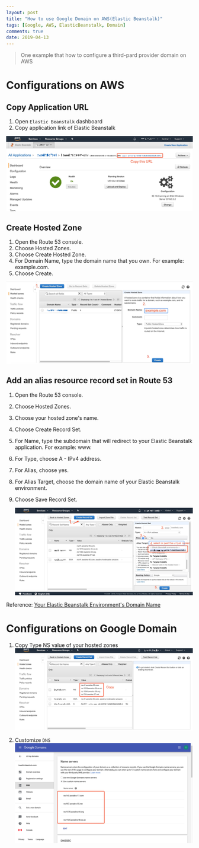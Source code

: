 ```yaml
---
layout: post
title: "How to use Google Domain on AWS(Elastic Beanstalk)"
tags: [Google, AWS, ElasticBeanstalk, Domain]
comments: true
date: 2019-04-13
---
```


> One example that how to configure a third-pard provider domain on AWS

# Configurations on AWS

## Copy Application URL
1.  Open `Elastic Beanstalk` dashboard
2.  Copy application link of Elastic Beanstalk 
     
   ![](https://github.com/Lei1025/ImgRepo/blob/master/myblog/1555728126937.jpg?raw=true)

## Create Hosted Zone
1.  Open the Route 53 console.
2.  Choose Hosted Zones.
3.  Choose Create Hosted Zone.
4.  For Domain Name, type the domain name that you own. For example: example.com.
5.  Choose Create.
   
   ![](https://github.com/Lei1025/ImgRepo/blob/master/myblog/1555728266764.jpg?raw=true)

## Add an alias resource record set in Route 53

1. Open the Route 53 console.
2. Choose Hosted Zones.
3. Choose your hosted zone's name.
4. Choose Create Record Set.
5. For Name, type the subdomain that will redirect to your Elastic Beanstalk application. For example: www.
6. For Type, choose A - IPv4 address.
7. For Alias, choose yes.
8. For Alias Target, choose the domain name of your Elastic Beanstalk environment.
9. Choose Save Record Set.
    
    ![](https://github.com/Lei1025/ImgRepo/blob/master/myblog/1555728600164.jpg?raw=true)

Reference: [Your Elastic Beanstalk Environment's Domain Name](https://docs.aws.amazon.com/elasticbeanstalk/latest/dg/customdomains.html)

# Configurations on Google Domain
1. Copy Type NS value of your hosted zones
   ![](https://github.com/Lei1025/ImgRepo/blob/master/myblog/1555728835621.jpg?raw=true)

2. Customize `DNS`
   ![Google Domian Example](https://github.com/Lei1025/ImgRepo/blob/master/myblog/1555733510851.jpg?raw=true)
